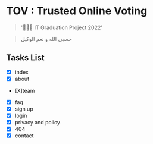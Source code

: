 # TOV : Trusted Online Voting

> '🧑🏽‍🎓 IT Graduation Project 2022'

>  حسبي الله و نعم الوكيل

## Tasks List

- [X] index 
- [X] about
- [X]team
- [X] faq
- [X] sign up
- [X] login
- [X] privacy and policy
- [X] 404
- [X] contact

